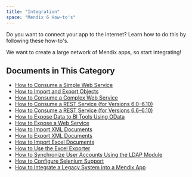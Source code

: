 ```yaml
---
title: "Integration"
space: "Mendix 6 How-to's"
---
```


Do you want to connect your app to the internet? Learn how to do this by following these how-to's.

We want to create a large network of Mendix apps, so start integrating!

## Documents in This Category

* [How to Consume a Simple Web Service](consume-a-simple-web-service)
* [How to Import and Export Objects](importing-and-exporting-objects)
* [How to Consume a Complex Web Service](consume-a-complex-web-service)
* [How to Consume a REST Service (for Versions 6.0–6.10)](consume-a-rest-service)
* [How to Consume a REST Service (for Versions 6.6–6.10)](consume-a-rest-service_66)
* [How to Expose Data to BI Tools Using OData](exposing-data-to-bi-tools-using-odata)
* [How to Expose a Web Service](expose-a-web-service)
* [How to Import XML Documents](importing-xml-documents)
* [How to Export XML Documents](export-xml-documents)
* [How to Import Excel Documents](importing-excel-documents)
* [How to Use the Excel Exporter](using-the-excel-exporter)
* [How to Synchronize User Accounts Using the LDAP Module](synchronizing-user-accounts-using-the-ldap-module)
* [How to Configure Selenium Support](selenium-support)
* [How to Integrate a Legacy System into a Mendix App](integrating-a-legacy-system-into-a-mendix-app)
